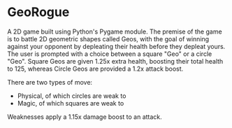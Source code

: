 # GeoRogue

A 2D game built using Python's Pygame module. The premise of the game is to battle 2D geometric shapes called Geos, with the goal of winning against your opponent by depleating their health before they depleat yours. The user is prompted with a choice between a square "Geo" or a circle "Geo". Square Geos are given 1.25x extra health, boosting their total health to 125, whereas Circle Geos are provided a 1.2x attack boost.

There are two types of move:
 - Physical, of which circles are weak to
 - Magic, of which squares are weak to

Weaknesses apply a 1.15x damage boost to an attack.